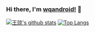 ### Hi there, I'm [wqandroid!](https://wqandroid.github.io) 👋

[![王琼's github stats](https://github-readme-stats.wasabeef.vercel.app/api?username=wqandroid&show_icons=true&line_height=21&show_icons=true&theme=radical)](https://github.com/anuraghazra/github-readme-stats)
[![Top Langs](https://github-readme-stats.wasabeef.vercel.app/api/top-langs/?username=wqandroid&show_icons=true&layout=compact&theme=radical)](https://github.com/anuraghazra/github-readme-stats)





